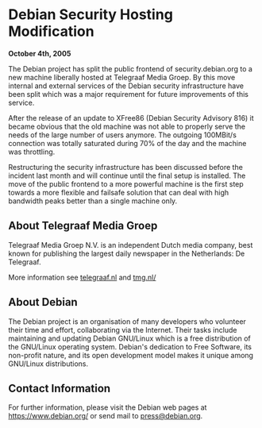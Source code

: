 
Debian Security Hosting Modification
====================================


**October 4th, 2005**


The Debian project has split the public frontend of security.debian.org
to a new machine liberally hosted at Telegraaf Media Groep. By this move
internal and external services of the Debian security infrastructure have
been split which was a major requirement for future improvements of this
service.


After the release of an update to XFree86 (Debian Security Advisory 816)
it became obvious that the old machine was not able to properly serve the
needs of the large number of users anymore. The outgoing 100MBit/s
connection was totally saturated during 70% of the day and the machine
was throttling.


Restructuring the security infrastructure has been discussed before the
incident last month and will continue until the final setup is installed.
The move of the public frontend to a more powerful machine is the first
step towards a more flexible and failsafe solution that can deal with
high bandwidth peaks better than a single machine only.


About Telegraaf Media Groep
---------------------------


Telegraaf Media Groep N.V. is an independent Dutch media company, best
known for publishing the largest daily newspaper in the Netherlands: De
Telegraaf.


More information see [telegraaf.nl](http://www.telegraaf.nl/) and [tmg.nl/](http://tmg.nl/)


About Debian
------------


The Debian project is an organisation of many developers who volunteer
their time and effort, collaborating via the Internet. Their tasks
include maintaining and updating Debian GNU/Linux which is a free
distribution of the GNU/Linux operating system. Debian's dedication
to Free Software, its non-profit nature, and its open development
model makes it unique among GNU/Linux distributions.


Contact Information
-------------------


For further information, please visit the Debian web pages at
<https://www.debian.org/> or send mail to
<press@debian.org>.



